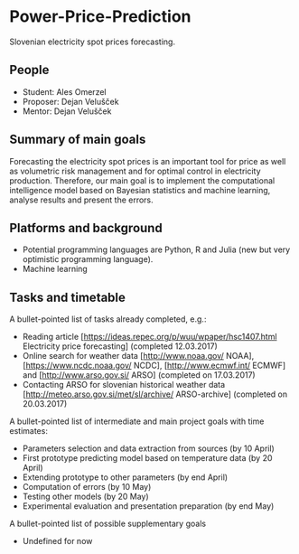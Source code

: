 # Power-Price-Prediction
Slovenian electricity spot prices forecasting.  

## People

* Student: Ales Omerzel
* Proposer:  Dejan Velušček
* Mentor:  Dejan Velušček

## Summary of main goals

Forecasting the electricity spot prices is an important tool for price as well as volumetric risk management and for optimal control in electricity production. Therefore, our main goal is to implement the computational intelligence model based on Bayesian statistics and machine learning, analyse results and present the errors. 

## Platforms and background

* Potential programming languages are Python, R and Julia (new but very optimistic programming language). 
* Machine learning 
## Tasks and timetable

A bullet-pointed list of tasks already completed, e.g.:
* Reading article [https://ideas.repec.org/p/wuu/wpaper/hsc1407.html Electricity price forecasting] (completed 12.03.2017)
* Online search for weather data [http://www.noaa.gov/ NOAA], [https://www.ncdc.noaa.gov/ NCDC], [http://www.ecmwf.int/ ECMWF] and [http://www.arso.gov.si/ ARSO]  (completed on 17.03.2017)
* Contacting ARSO for slovenian historical weather data  [http://meteo.arso.gov.si/met/sl/archive/ ARSO-archive] (completed on 20.03.2017)

A bullet-pointed list of intermediate and main project goals with time estimates:
* Parameters selection and data extraction from sources (by 10 April)
* First prototype predicting model based on temperature data (by 20 April)
* Extending prototype to other parameters (by end April)
* Computation of errors (by 10 May)
* Testing other models (by 20 May)
* Experimental evaluation and presentation preparation (by end May)

A bullet-pointed list of possible supplementary goals
* Undefined for now
